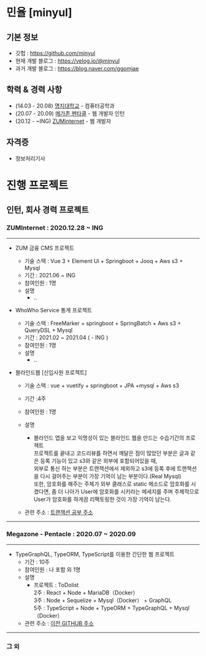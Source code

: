 # 민율 [minyul]

## 기본 정보

-   깃헙 : https://github.com/minyul
-   현재 개발 블로그 : https://velog.io/@minyul 
-   과거 개발 블로그 : https://blog.naver.com/ggomjae

## 학력 & 경력 사항

- (14.03 - 20.08) [명지대학교](https://www.mju.ac.kr/sites/mjukr/intro/intro.html) - 컴퓨터공학과
- (20.07 - 20.09) [메가존 펜타클](https://www.pentacle.co.kr/#MAIN) - 웹 개발자 인턴
- (20.12 -  ~ING) [ZUMinternet](https://zum.com/) - 웹 개발자 

## 자격증 

- 정보처리기사 

# 진행 프로젝트

## 인턴, 회사 경력 프로젝트

### ZUMInternet   :  2020.12.28 ~ ING
---
-   ZUM 금융 CMS 프로젝트
    -   기술 스택 : Vue 3 + Element Ui + Springboot + Jooq + Aws s3 + Mysql 
    -   기간 : 2021.06 ~ ING 
    -   참여인원 : 1명
    -   설명
        -   ..

-   WhoWho Service 통계 프로젝트
    -   기술 스택 : FreeMarker + springboot + SpringBatch + Aws s3 + QueryDSL + Mysql 
    -   기간 : 2021.02 ~ 2021.04 ( - ING )
    -   참여인원 : 1명
    -   설명
        -   ..

-   블라인드웹 [신입사원 프로젝트]
    -   기술 스택 : vue + vuetify + springboot + JPA +mysql + Aws s3 
    -   기간 :4주 
    -   참여인원 : 1명
    -   설명
        -    블라인드 앱을 보고 익명성이 있는 블라인드 웹을 만드는 수습기간의 프로젝트 <br>
             프로젝트를 끝내고 코드리뷰를 하면서 깨달은 점이 많았던 부분은 글과 같은 등록 기능이 있고 s3와 같은 외부에 포함되어있을 때, <br>
             외부로 통신 하는 부분은 트랜잭션에서 제외하고 s3에 등록 후에 트랜잭션을 다시 걸어주는 부분이 가장 기억이 남는 부분이다.(Real Mysql) <br>
             또한, 암호화를 해주는 주체가 외부 클래스로 static 메소드로 암호화를 시켰다면, 좀 더 나아가 User에 암호화를 시키라는 메세지를 주며 주체적으로 
             User가 암호화를 하게끔 리팩토링한 것이 가장 기억이 남는다. <br>
         
        
    - 관련 주소 : [트랜잭션 공부 주소](https://blog.naver.com/ggomjae/222226571659) 
---
### Megazone - Pentacle   :  2020.07 ~ 2020.09
---
-   TypeGraphQL, TypeORM, TypeScript를 이용한 간단한 웹 프로젝트
    -   기간 : 10주
    -   참여인원 : 나 포함 외 1명 
    -   설명
        -   프로젝트 : ToDolist   <br>
            2주 : React + Node + MariaDB（Docker）<br>
            3주 : Node + Sequelize + Mysql（Docker） + GraphQL <br>
            5주 : TypeScript + Node + TypeORM + TypeGraphQL + Mysql（Docker）<br>
    - 관련 주소 : [이전 GITHUB 주소](https://github.com/ggomjae/careerdirection2)
---

### 그 외

